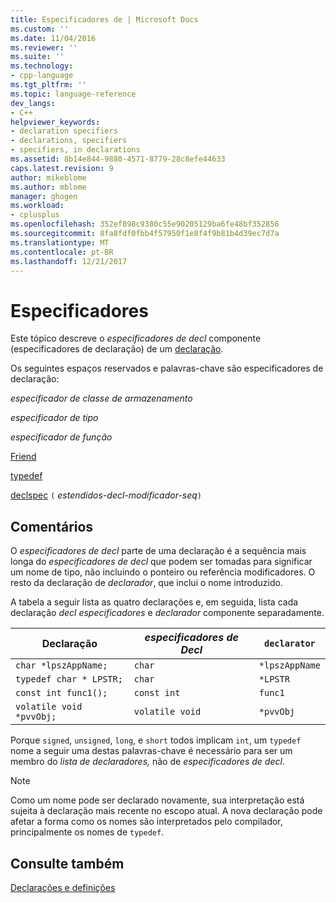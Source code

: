 ```yaml
---
title: Especificadores de | Microsoft Docs
ms.custom: ''
ms.date: 11/04/2016
ms.reviewer: ''
ms.suite: ''
ms.technology:
- cpp-language
ms.tgt_pltfrm: ''
ms.topic: language-reference
dev_langs:
- C++
helpviewer_keywords:
- declaration specifiers
- declarations, specifiers
- specifiers, in declarations
ms.assetid: 8b14e844-9880-4571-8779-28c8efe44633
caps.latest.revision: 9
author: mikeblome
ms.author: mblome
manager: ghogen
ms.workload:
- cplusplus
ms.openlocfilehash: 352ef898c9380c55e90205129ba6fe48bf352856
ms.sourcegitcommit: 8fa8fdf0fbb4f57950f1e8f4f9b81b4d39ec7d7a
ms.translationtype: MT
ms.contentlocale: pt-BR
ms.lasthandoff: 12/21/2017
---
```

# <a name="specifiers"></a>Especificadores
Este tópico descreve o *especificadores de decl* componente (especificadores de declaração) de um [declaração](declarations-and-definitions-cpp.md).  
  
 Os seguintes espaços reservados e palavras-chave são especificadores de declaração:  
  
 *especificador de classe de armazenamento*  
  
 *especificador de tipo*  
  
 *especificador de função*  
  
 [Friend](../cpp/friend-cpp.md)  
  
 [typedef](http://msdn.microsoft.com/en-us/cc96cf26-ba93-4179-951e-695d1f5fdcf1)  
  
 [declspec](../cpp/declspec.md) `(` *estendidos-decl-modificador-seq*`)`  
  
## <a name="remarks"></a>Comentários  
 O *especificadores de decl* parte de uma declaração é a sequência mais longa do *especificadores de decl* que podem ser tomadas para significar um nome de tipo, não incluindo o ponteiro ou referência modificadores. O resto da declaração de *declarador*, que inclui o nome introduzido.  
  
 A tabela a seguir lista as quatro declarações e, em seguida, lista cada declaração *decl especificadores* e *declarador* componente separadamente.  
  
|Declaração|*especificadores de Decl*|`declarator`|  
|-----------------|------------------------|------------------|  
|`char *lpszAppName;`|`char`|`*lpszAppName`|  
|`typedef char * LPSTR;`|`char`|`*LPSTR`|  
|`const int func1();`|`const int`|`func1`|  
|`volatile void *pvvObj;`|`volatile void`|`*pvvObj`|  
  
 Porque `signed`, `unsigned`, `long`, e `short` todos implicam `int`, um `typedef` nome a seguir uma destas palavras-chave é necessário para ser um membro do *lista de declaradores,* não de *especificadores de decl*.  
  
> [!NOTE]
>  Como um nome pode ser declarado novamente, sua interpretação está sujeita à declaração mais recente no escopo atual. A nova declaração pode afetar a forma como os nomes são interpretados pelo compilador, principalmente os nomes de `typedef`.  
  
## <a name="see-also"></a>Consulte também  
 [Declarações e definições](declarations-and-definitions-cpp.md)